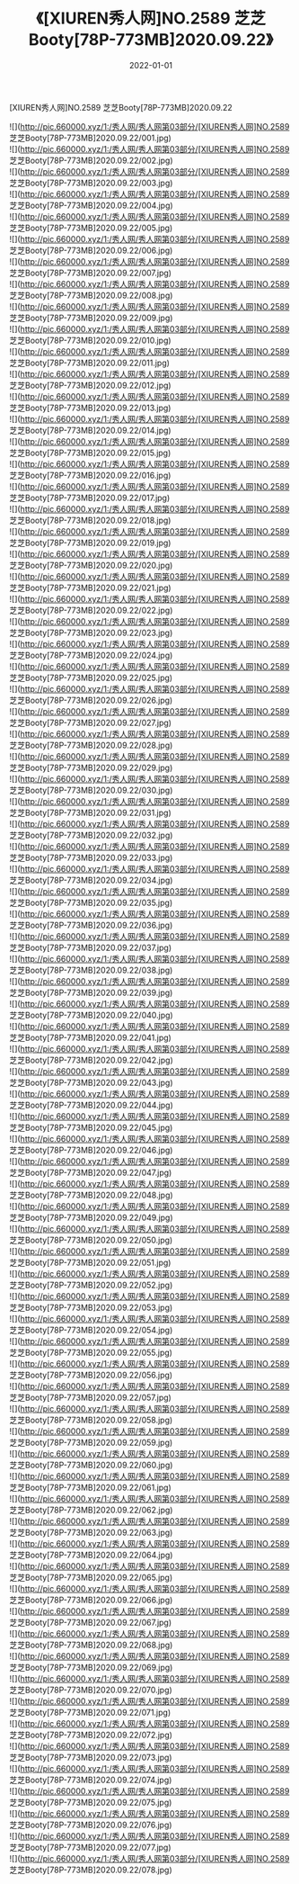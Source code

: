 ﻿---
layout: post
title:  《[XIUREN秀人网]NO.2589 芝芝Booty[78P-773MB]2020.09.22》
date:   2022-01-01
img: http://pic.660000.xyz/1:/秀人网/秀人网第03部分/[XIUREN秀人网]NO.2589 芝芝Booty[78P-773MB]2020.09.22/000.jpg
categories: [美女, 清纯, 唯美]
---

[XIUREN秀人网]NO.2589 芝芝Booty[78P-773MB]2020.09.22

 ![](http://pic.660000.xyz/1:/秀人网/秀人网第03部分/[XIUREN秀人网]NO.2589 芝芝Booty[78P-773MB]2020.09.22/001.jpg) <br>![](http://pic.660000.xyz/1:/秀人网/秀人网第03部分/[XIUREN秀人网]NO.2589 芝芝Booty[78P-773MB]2020.09.22/002.jpg) <br>![](http://pic.660000.xyz/1:/秀人网/秀人网第03部分/[XIUREN秀人网]NO.2589 芝芝Booty[78P-773MB]2020.09.22/003.jpg) <br>![](http://pic.660000.xyz/1:/秀人网/秀人网第03部分/[XIUREN秀人网]NO.2589 芝芝Booty[78P-773MB]2020.09.22/004.jpg) <br>![](http://pic.660000.xyz/1:/秀人网/秀人网第03部分/[XIUREN秀人网]NO.2589 芝芝Booty[78P-773MB]2020.09.22/005.jpg) <br>![](http://pic.660000.xyz/1:/秀人网/秀人网第03部分/[XIUREN秀人网]NO.2589 芝芝Booty[78P-773MB]2020.09.22/006.jpg) <br>![](http://pic.660000.xyz/1:/秀人网/秀人网第03部分/[XIUREN秀人网]NO.2589 芝芝Booty[78P-773MB]2020.09.22/007.jpg) <br>![](http://pic.660000.xyz/1:/秀人网/秀人网第03部分/[XIUREN秀人网]NO.2589 芝芝Booty[78P-773MB]2020.09.22/008.jpg) <br>![](http://pic.660000.xyz/1:/秀人网/秀人网第03部分/[XIUREN秀人网]NO.2589 芝芝Booty[78P-773MB]2020.09.22/009.jpg) <br>![](http://pic.660000.xyz/1:/秀人网/秀人网第03部分/[XIUREN秀人网]NO.2589 芝芝Booty[78P-773MB]2020.09.22/010.jpg) <br>![](http://pic.660000.xyz/1:/秀人网/秀人网第03部分/[XIUREN秀人网]NO.2589 芝芝Booty[78P-773MB]2020.09.22/011.jpg) <br>![](http://pic.660000.xyz/1:/秀人网/秀人网第03部分/[XIUREN秀人网]NO.2589 芝芝Booty[78P-773MB]2020.09.22/012.jpg) <br>![](http://pic.660000.xyz/1:/秀人网/秀人网第03部分/[XIUREN秀人网]NO.2589 芝芝Booty[78P-773MB]2020.09.22/013.jpg) <br>![](http://pic.660000.xyz/1:/秀人网/秀人网第03部分/[XIUREN秀人网]NO.2589 芝芝Booty[78P-773MB]2020.09.22/014.jpg) <br>![](http://pic.660000.xyz/1:/秀人网/秀人网第03部分/[XIUREN秀人网]NO.2589 芝芝Booty[78P-773MB]2020.09.22/015.jpg) <br>![](http://pic.660000.xyz/1:/秀人网/秀人网第03部分/[XIUREN秀人网]NO.2589 芝芝Booty[78P-773MB]2020.09.22/016.jpg) <br>![](http://pic.660000.xyz/1:/秀人网/秀人网第03部分/[XIUREN秀人网]NO.2589 芝芝Booty[78P-773MB]2020.09.22/017.jpg) <br>![](http://pic.660000.xyz/1:/秀人网/秀人网第03部分/[XIUREN秀人网]NO.2589 芝芝Booty[78P-773MB]2020.09.22/018.jpg) <br>![](http://pic.660000.xyz/1:/秀人网/秀人网第03部分/[XIUREN秀人网]NO.2589 芝芝Booty[78P-773MB]2020.09.22/019.jpg) <br>![](http://pic.660000.xyz/1:/秀人网/秀人网第03部分/[XIUREN秀人网]NO.2589 芝芝Booty[78P-773MB]2020.09.22/020.jpg) <br>![](http://pic.660000.xyz/1:/秀人网/秀人网第03部分/[XIUREN秀人网]NO.2589 芝芝Booty[78P-773MB]2020.09.22/021.jpg) <br>![](http://pic.660000.xyz/1:/秀人网/秀人网第03部分/[XIUREN秀人网]NO.2589 芝芝Booty[78P-773MB]2020.09.22/022.jpg) <br>![](http://pic.660000.xyz/1:/秀人网/秀人网第03部分/[XIUREN秀人网]NO.2589 芝芝Booty[78P-773MB]2020.09.22/023.jpg) <br>![](http://pic.660000.xyz/1:/秀人网/秀人网第03部分/[XIUREN秀人网]NO.2589 芝芝Booty[78P-773MB]2020.09.22/024.jpg) <br>![](http://pic.660000.xyz/1:/秀人网/秀人网第03部分/[XIUREN秀人网]NO.2589 芝芝Booty[78P-773MB]2020.09.22/025.jpg) <br>![](http://pic.660000.xyz/1:/秀人网/秀人网第03部分/[XIUREN秀人网]NO.2589 芝芝Booty[78P-773MB]2020.09.22/026.jpg) <br>![](http://pic.660000.xyz/1:/秀人网/秀人网第03部分/[XIUREN秀人网]NO.2589 芝芝Booty[78P-773MB]2020.09.22/027.jpg) <br>![](http://pic.660000.xyz/1:/秀人网/秀人网第03部分/[XIUREN秀人网]NO.2589 芝芝Booty[78P-773MB]2020.09.22/028.jpg) <br>![](http://pic.660000.xyz/1:/秀人网/秀人网第03部分/[XIUREN秀人网]NO.2589 芝芝Booty[78P-773MB]2020.09.22/029.jpg) <br>![](http://pic.660000.xyz/1:/秀人网/秀人网第03部分/[XIUREN秀人网]NO.2589 芝芝Booty[78P-773MB]2020.09.22/030.jpg) <br>![](http://pic.660000.xyz/1:/秀人网/秀人网第03部分/[XIUREN秀人网]NO.2589 芝芝Booty[78P-773MB]2020.09.22/031.jpg) <br>![](http://pic.660000.xyz/1:/秀人网/秀人网第03部分/[XIUREN秀人网]NO.2589 芝芝Booty[78P-773MB]2020.09.22/032.jpg) <br>![](http://pic.660000.xyz/1:/秀人网/秀人网第03部分/[XIUREN秀人网]NO.2589 芝芝Booty[78P-773MB]2020.09.22/033.jpg) <br>![](http://pic.660000.xyz/1:/秀人网/秀人网第03部分/[XIUREN秀人网]NO.2589 芝芝Booty[78P-773MB]2020.09.22/034.jpg) <br>![](http://pic.660000.xyz/1:/秀人网/秀人网第03部分/[XIUREN秀人网]NO.2589 芝芝Booty[78P-773MB]2020.09.22/035.jpg) <br>![](http://pic.660000.xyz/1:/秀人网/秀人网第03部分/[XIUREN秀人网]NO.2589 芝芝Booty[78P-773MB]2020.09.22/036.jpg) <br>![](http://pic.660000.xyz/1:/秀人网/秀人网第03部分/[XIUREN秀人网]NO.2589 芝芝Booty[78P-773MB]2020.09.22/037.jpg) <br>![](http://pic.660000.xyz/1:/秀人网/秀人网第03部分/[XIUREN秀人网]NO.2589 芝芝Booty[78P-773MB]2020.09.22/038.jpg) <br>![](http://pic.660000.xyz/1:/秀人网/秀人网第03部分/[XIUREN秀人网]NO.2589 芝芝Booty[78P-773MB]2020.09.22/039.jpg) <br>![](http://pic.660000.xyz/1:/秀人网/秀人网第03部分/[XIUREN秀人网]NO.2589 芝芝Booty[78P-773MB]2020.09.22/040.jpg) <br>![](http://pic.660000.xyz/1:/秀人网/秀人网第03部分/[XIUREN秀人网]NO.2589 芝芝Booty[78P-773MB]2020.09.22/041.jpg) <br>![](http://pic.660000.xyz/1:/秀人网/秀人网第03部分/[XIUREN秀人网]NO.2589 芝芝Booty[78P-773MB]2020.09.22/042.jpg) <br>![](http://pic.660000.xyz/1:/秀人网/秀人网第03部分/[XIUREN秀人网]NO.2589 芝芝Booty[78P-773MB]2020.09.22/043.jpg) <br>![](http://pic.660000.xyz/1:/秀人网/秀人网第03部分/[XIUREN秀人网]NO.2589 芝芝Booty[78P-773MB]2020.09.22/044.jpg) <br>![](http://pic.660000.xyz/1:/秀人网/秀人网第03部分/[XIUREN秀人网]NO.2589 芝芝Booty[78P-773MB]2020.09.22/045.jpg) <br>![](http://pic.660000.xyz/1:/秀人网/秀人网第03部分/[XIUREN秀人网]NO.2589 芝芝Booty[78P-773MB]2020.09.22/046.jpg) <br>![](http://pic.660000.xyz/1:/秀人网/秀人网第03部分/[XIUREN秀人网]NO.2589 芝芝Booty[78P-773MB]2020.09.22/047.jpg) <br>![](http://pic.660000.xyz/1:/秀人网/秀人网第03部分/[XIUREN秀人网]NO.2589 芝芝Booty[78P-773MB]2020.09.22/048.jpg) <br>![](http://pic.660000.xyz/1:/秀人网/秀人网第03部分/[XIUREN秀人网]NO.2589 芝芝Booty[78P-773MB]2020.09.22/049.jpg) <br>![](http://pic.660000.xyz/1:/秀人网/秀人网第03部分/[XIUREN秀人网]NO.2589 芝芝Booty[78P-773MB]2020.09.22/050.jpg) <br>![](http://pic.660000.xyz/1:/秀人网/秀人网第03部分/[XIUREN秀人网]NO.2589 芝芝Booty[78P-773MB]2020.09.22/051.jpg) <br>![](http://pic.660000.xyz/1:/秀人网/秀人网第03部分/[XIUREN秀人网]NO.2589 芝芝Booty[78P-773MB]2020.09.22/052.jpg) <br>![](http://pic.660000.xyz/1:/秀人网/秀人网第03部分/[XIUREN秀人网]NO.2589 芝芝Booty[78P-773MB]2020.09.22/053.jpg) <br>![](http://pic.660000.xyz/1:/秀人网/秀人网第03部分/[XIUREN秀人网]NO.2589 芝芝Booty[78P-773MB]2020.09.22/054.jpg) <br>![](http://pic.660000.xyz/1:/秀人网/秀人网第03部分/[XIUREN秀人网]NO.2589 芝芝Booty[78P-773MB]2020.09.22/055.jpg) <br>![](http://pic.660000.xyz/1:/秀人网/秀人网第03部分/[XIUREN秀人网]NO.2589 芝芝Booty[78P-773MB]2020.09.22/056.jpg) <br>![](http://pic.660000.xyz/1:/秀人网/秀人网第03部分/[XIUREN秀人网]NO.2589 芝芝Booty[78P-773MB]2020.09.22/057.jpg) <br>![](http://pic.660000.xyz/1:/秀人网/秀人网第03部分/[XIUREN秀人网]NO.2589 芝芝Booty[78P-773MB]2020.09.22/058.jpg) <br>![](http://pic.660000.xyz/1:/秀人网/秀人网第03部分/[XIUREN秀人网]NO.2589 芝芝Booty[78P-773MB]2020.09.22/059.jpg) <br>![](http://pic.660000.xyz/1:/秀人网/秀人网第03部分/[XIUREN秀人网]NO.2589 芝芝Booty[78P-773MB]2020.09.22/060.jpg) <br>![](http://pic.660000.xyz/1:/秀人网/秀人网第03部分/[XIUREN秀人网]NO.2589 芝芝Booty[78P-773MB]2020.09.22/061.jpg) <br>![](http://pic.660000.xyz/1:/秀人网/秀人网第03部分/[XIUREN秀人网]NO.2589 芝芝Booty[78P-773MB]2020.09.22/062.jpg) <br>![](http://pic.660000.xyz/1:/秀人网/秀人网第03部分/[XIUREN秀人网]NO.2589 芝芝Booty[78P-773MB]2020.09.22/063.jpg) <br>![](http://pic.660000.xyz/1:/秀人网/秀人网第03部分/[XIUREN秀人网]NO.2589 芝芝Booty[78P-773MB]2020.09.22/064.jpg) <br>![](http://pic.660000.xyz/1:/秀人网/秀人网第03部分/[XIUREN秀人网]NO.2589 芝芝Booty[78P-773MB]2020.09.22/065.jpg) <br>![](http://pic.660000.xyz/1:/秀人网/秀人网第03部分/[XIUREN秀人网]NO.2589 芝芝Booty[78P-773MB]2020.09.22/066.jpg) <br>![](http://pic.660000.xyz/1:/秀人网/秀人网第03部分/[XIUREN秀人网]NO.2589 芝芝Booty[78P-773MB]2020.09.22/067.jpg) <br>![](http://pic.660000.xyz/1:/秀人网/秀人网第03部分/[XIUREN秀人网]NO.2589 芝芝Booty[78P-773MB]2020.09.22/068.jpg) <br>![](http://pic.660000.xyz/1:/秀人网/秀人网第03部分/[XIUREN秀人网]NO.2589 芝芝Booty[78P-773MB]2020.09.22/069.jpg) <br>![](http://pic.660000.xyz/1:/秀人网/秀人网第03部分/[XIUREN秀人网]NO.2589 芝芝Booty[78P-773MB]2020.09.22/070.jpg) <br>![](http://pic.660000.xyz/1:/秀人网/秀人网第03部分/[XIUREN秀人网]NO.2589 芝芝Booty[78P-773MB]2020.09.22/071.jpg) <br>![](http://pic.660000.xyz/1:/秀人网/秀人网第03部分/[XIUREN秀人网]NO.2589 芝芝Booty[78P-773MB]2020.09.22/072.jpg) <br>![](http://pic.660000.xyz/1:/秀人网/秀人网第03部分/[XIUREN秀人网]NO.2589 芝芝Booty[78P-773MB]2020.09.22/073.jpg) <br>![](http://pic.660000.xyz/1:/秀人网/秀人网第03部分/[XIUREN秀人网]NO.2589 芝芝Booty[78P-773MB]2020.09.22/074.jpg) <br>![](http://pic.660000.xyz/1:/秀人网/秀人网第03部分/[XIUREN秀人网]NO.2589 芝芝Booty[78P-773MB]2020.09.22/075.jpg) <br>![](http://pic.660000.xyz/1:/秀人网/秀人网第03部分/[XIUREN秀人网]NO.2589 芝芝Booty[78P-773MB]2020.09.22/076.jpg) <br>![](http://pic.660000.xyz/1:/秀人网/秀人网第03部分/[XIUREN秀人网]NO.2589 芝芝Booty[78P-773MB]2020.09.22/077.jpg) <br>![](http://pic.660000.xyz/1:/秀人网/秀人网第03部分/[XIUREN秀人网]NO.2589 芝芝Booty[78P-773MB]2020.09.22/078.jpg) <br>